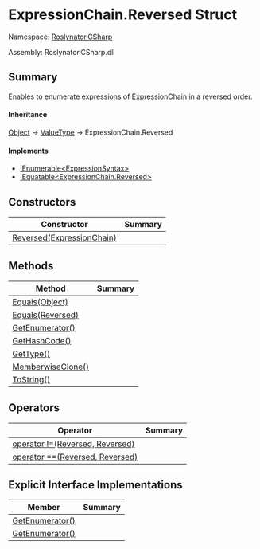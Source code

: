# ExpressionChain\.Reversed Struct

Namespace: [Roslynator.CSharp](../../README.md)

Assembly: Roslynator\.CSharp\.dll

## Summary

Enables to enumerate expressions of [ExpressionChain](../README.md) in a reversed order\.

#### Inheritance

[Object](https://docs.microsoft.com/en-us/dotnet/api/system.object) &#x2192; [ValueType](https://docs.microsoft.com/en-us/dotnet/api/system.valuetype) &#x2192; ExpressionChain\.Reversed

#### Implements

* [IEnumerable\<ExpressionSyntax>](https://docs.microsoft.com/en-us/dotnet/api/system.collections.generic.ienumerable-1)
* [IEquatable\<ExpressionChain.Reversed>](https://docs.microsoft.com/en-us/dotnet/api/system.iequatable-1)

## Constructors

| Constructor | Summary |
| ----------- | ------- |
| [Reversed(ExpressionChain)](-ctor/README.md) | |

## Methods

| Method | Summary |
| ------ | ------- |
| [Equals(Object)](Equals/README.md) | |
| [Equals(Reversed)](Equals/README.md) | |
| [GetEnumerator()](GetEnumerator/README.md) | |
| [GetHashCode()](GetHashCode/README.md) | |
| [GetType()](https://docs.microsoft.com/en-us/dotnet/api/system.object.gettype) | |
| [MemberwiseClone()](https://docs.microsoft.com/en-us/dotnet/api/system.object.memberwiseclone) | |
| [ToString()](ToString/README.md) | |

## Operators

| Operator | Summary |
| -------- | ------- |
| [operator !=(Reversed, Reversed)](op_Inequality/README.md) | |
| [operator ==(Reversed, Reversed)](op_Equality/README.md) | |

## Explicit Interface Implementations

| Member | Summary |
| ------ | ------- |
| [GetEnumerator()](System-Collections-Generic-IEnumerable-1-GetEnumerator/README.md) | |
| [GetEnumerator()](System-Collections-IEnumerable-GetEnumerator/README.md) | |


